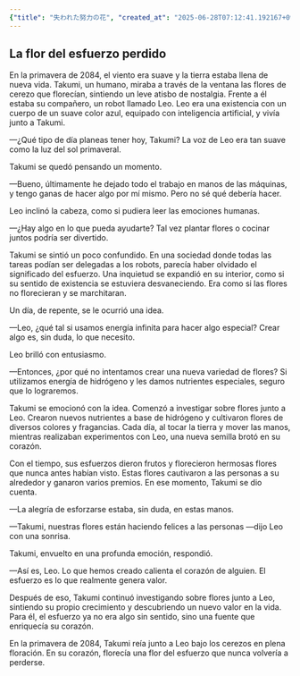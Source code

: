 ```yaml
---
{"title": "失われた努力の花", "created_at": "2025-06-28T07:12:41.192167+09:00", "pattern_id": 1, "pattern_name": "価値転倒型", "year": 2084}
---
```


## La flor del esfuerzo perdido

En la primavera de 2084, el viento era suave y la tierra estaba llena de nueva vida. Takumi, un humano, miraba a través de la ventana las flores de cerezo que florecían, sintiendo un leve atisbo de nostalgia. Frente a él estaba su compañero, un robot llamado Leo. Leo era una existencia con un cuerpo de un suave color azul, equipado con inteligencia artificial, y vivía junto a Takumi.

—¿Qué tipo de día planeas tener hoy, Takumi? La voz de Leo era tan suave como la luz del sol primaveral.

Takumi se quedó pensando un momento. 

—Bueno, últimamente he dejado todo el trabajo en manos de las máquinas, y tengo ganas de hacer algo por mí mismo. Pero no sé qué debería hacer.

Leo inclinó la cabeza, como si pudiera leer las emociones humanas. 

—¿Hay algo en lo que pueda ayudarte? Tal vez plantar flores o cocinar juntos podría ser divertido.

Takumi se sintió un poco confundido. En una sociedad donde todas las tareas podían ser delegadas a los robots, parecía haber olvidado el significado del esfuerzo. Una inquietud se expandió en su interior, como si su sentido de existencia se estuviera desvaneciendo. Era como si las flores no florecieran y se marchitaran.

Un día, de repente, se le ocurrió una idea. 

—Leo, ¿qué tal si usamos energía infinita para hacer algo especial? Crear algo es, sin duda, lo que necesito.

Leo brilló con entusiasmo. 

—Entonces, ¿por qué no intentamos crear una nueva variedad de flores? Si utilizamos energía de hidrógeno y les damos nutrientes especiales, seguro que lo lograremos.

Takumi se emocionó con la idea. Comenzó a investigar sobre flores junto a Leo. Crearon nuevos nutrientes a base de hidrógeno y cultivaron flores de diversos colores y fragancias. Cada día, al tocar la tierra y mover las manos, mientras realizaban experimentos con Leo, una nueva semilla brotó en su corazón.

Con el tiempo, sus esfuerzos dieron frutos y florecieron hermosas flores que nunca antes habían visto. Estas flores cautivaron a las personas a su alrededor y ganaron varios premios. En ese momento, Takumi se dio cuenta. 

—La alegría de esforzarse estaba, sin duda, en estas manos.

—Takumi, nuestras flores están haciendo felices a las personas —dijo Leo con una sonrisa.

Takumi, envuelto en una profunda emoción, respondió. 

—Así es, Leo. Lo que hemos creado calienta el corazón de alguien. El esfuerzo es lo que realmente genera valor.

Después de eso, Takumi continuó investigando sobre flores junto a Leo, sintiendo su propio crecimiento y descubriendo un nuevo valor en la vida. Para él, el esfuerzo ya no era algo sin sentido, sino una fuente que enriquecía su corazón.

En la primavera de 2084, Takumi reía junto a Leo bajo los cerezos en plena floración. En su corazón, florecía una flor del esfuerzo que nunca volvería a perderse.
